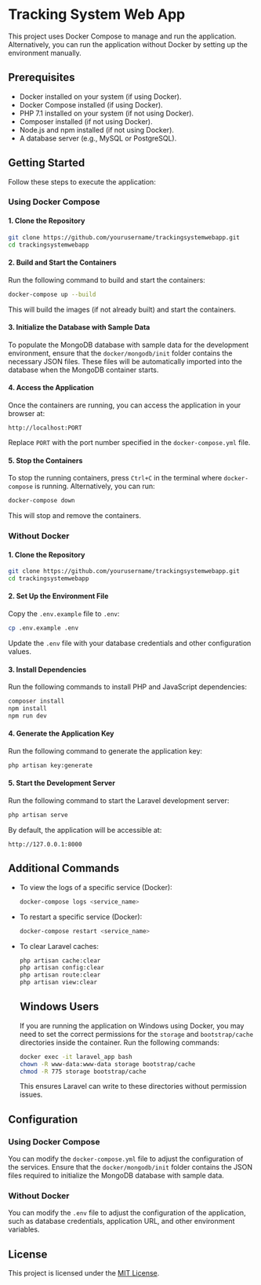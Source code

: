 # Tracking System Web App

This project uses Docker Compose to manage and run the application. Alternatively, you can run the application without Docker by setting up the environment manually.

## Prerequisites

- Docker installed on your system (if using Docker).
- Docker Compose installed (if using Docker).
- PHP 7.1 installed on your system (if not using Docker).
- Composer installed (if not using Docker).
- Node.js and npm installed (if not using Docker).
- A database server (e.g., MySQL or PostgreSQL).

## Getting Started

Follow these steps to execute the application:

### Using Docker Compose

#### 1. Clone the Repository

```bash
git clone https://github.com/yourusername/trackingsystemwebapp.git
cd trackingsystemwebapp
```

#### 2. Build and Start the Containers

Run the following command to build and start the containers:

```bash
docker-compose up --build
```

This will build the images (if not already built) and start the containers.

#### 3. Initialize the Database with Sample Data

To populate the MongoDB database with sample data for the development environment, ensure that the `docker/mongodb/init` folder contains the necessary JSON files. These files will be automatically imported into the database when the MongoDB container starts.

#### 4. Access the Application

Once the containers are running, you can access the application in your browser at:

```
http://localhost:PORT
```

Replace `PORT` with the port number specified in the `docker-compose.yml` file.

#### 5. Stop the Containers

To stop the running containers, press `Ctrl+C` in the terminal where `docker-compose` is running. Alternatively, you can run:

```bash
docker-compose down
```

This will stop and remove the containers.

### Without Docker

#### 1. Clone the Repository

```bash
git clone https://github.com/yourusername/trackingsystemwebapp.git
cd trackingsystemwebapp
```

#### 2. Set Up the Environment File

Copy the `.env.example` file to `.env`:

```bash
cp .env.example .env
```

Update the `.env` file with your database credentials and other configuration values.

#### 3. Install Dependencies

Run the following commands to install PHP and JavaScript dependencies:

```bash
composer install
npm install
npm run dev
```

#### 4. Generate the Application Key

Run the following command to generate the application key:

```bash
php artisan key:generate
```

#### 5. Start the Development Server

Run the following command to start the Laravel development server:

```bash
php artisan serve
```

By default, the application will be accessible at:

```
http://127.0.0.1:8000
```

## Additional Commands

- To view the logs of a specific service (Docker):
    ```bash
    docker-compose logs <service_name>
    ```
- To restart a specific service (Docker):
    ```bash
    docker-compose restart <service_name>
    ```
- To clear Laravel caches:
    ```bash
    php artisan cache:clear
    php artisan config:clear
    php artisan route:clear
    php artisan view:clear
    ```
    ## Windows Users

    If you are running the application on Windows using Docker, you may need to set the correct permissions for the `storage` and `bootstrap/cache` directories inside the container. Run the following commands:

    ```bash
    docker exec -it laravel_app bash
    chown -R www-data:www-data storage bootstrap/cache
    chmod -R 775 storage bootstrap/cache
    ```

    This ensures Laravel can write to these directories without permission issues.

## Configuration

### Using Docker Compose

You can modify the `docker-compose.yml` file to adjust the configuration of the services. Ensure that the `docker/mongodb/init` folder contains the JSON files required to initialize the MongoDB database with sample data.

### Without Docker

You can modify the `.env` file to adjust the configuration of the application, such as database credentials, application URL, and other environment variables.

## License

This project is licensed under the [MIT License](LICENSE).